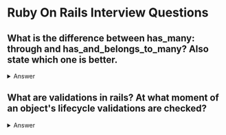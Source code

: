 # Ruby On Rails Interview Questions

## What is the difference between has_many: through and has_and_belongs_to_many? Also state which one is better.
<details>
    <summary>Answer</summary>

    <https://guides.rubyonrails.org/association_basics.html#choosing-between-has-many-through-and-has-and-belongs-to-many>
</details>
  

## What are validations in rails? At what moment of an object's lifecycle validations are checked?

<details>
    <summary>Answer</summary>

    Validations are used to ensure that only valid data is saved into your database. For example, it may be important to your application to ensure that every user provides a valid email address and mailing address.

    Creating and saving a new record will send an SQL INSERT operation to the database. Updating an existing record will send an SQL UPDATE operation instead. Validations are typically run before these commands are sent to the database.

    The following methods trigger validations, and will save the object to the database only if the object is valid: 

    -   create

    -   create!

    -   save

    -   save!

    -   update

    -   update_attributes

    -   update_attributes!
    
</details>

